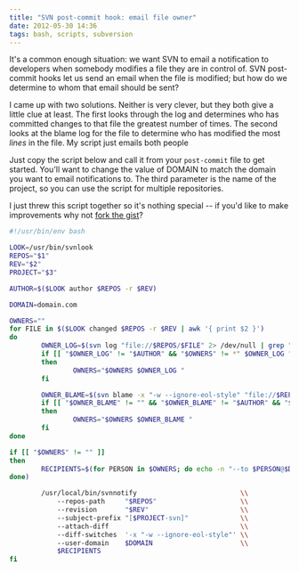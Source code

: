 ```yaml
---
title: "SVN post-commit hook: email file owner"
date: 2012-05-30 14:36
tags: bash, scripts, subversion
---
```


It's a common enough situation: we want SVN to email a notification to
developers when somebody modifies a file they are in control of. SVN post-commit
hooks let us send an email when the file is modified; but how do we determine to
whom that email should be sent?

I came up with two solutions. Neither is very clever, but they both give a
little clue at least. The first looks through the log and determines who has
committed changes to that file the greatest number of times. The second looks at
the blame log for the file to determine who has modified the most *lines* in the
file. My script just emails both people

Just copy the script below and call it from your `post-commit` file to get
started. You'll want to change the value of DOMAIN to match the domain you want
to email notifications to. The third parameter is the name of the project, so
you can use the script for multiple repositories.

I just threw this script together so it's nothing special -- if you'd like to
make improvements why not [fork the gist][1]?

``` bash
#!/usr/bin/env bash

LOOK=/usr/bin/svnlook
REPOS="$1"
REV="$2"
PROJECT="$3"

AUTHOR=$($LOOK author $REPOS -r $REV)

DOMAIN=domain.com

OWNERS=""
for FILE in $($LOOK changed $REPOS -r $REV | awk '{ print $2 }')
do
        OWNER_LOG=$(svn log "file://$REPOS/$FILE" 2> /dev/null | grep "^r[0-9]* | " | awk '{ print $3 }' | sort | uniq -c | sort | tail -n 1 | awk '{ print $2 }')
        if [[ "$OWNER_LOG" != "$AUTHOR" && "$OWNERS" != *" $OWNER_LOG "* ]]
        then
                OWNERS="$OWNERS $OWNER_LOG "
        fi

        OWNER_BLAME=$(svn blame -x "-w --ignore-eol-style" "file://$REPOS/$FILE" 2> /dev/null | awk '{ print $2 }' | sort | uniq -c | sort | tail -n 1 | awk '{ print $2 }')
        if [[ "$OWNER_BLAME" != "" && "$OWNER_BLAME" != "$AUTHOR" && "$OWNERS" != *" $OWNER_BLAME "* ]]
        then
                OWNERS="$OWNERS $OWNER_BLAME "
        fi
done

if [[ "$OWNERS" != "" ]]
then
        RECIPIENTS=$(for PERSON in $OWNERS; do echo -n "--to $PERSON@$DOMAIN "; 
done)

        /usr/local/bin/svnnotify                          \\
            --repos-path     "$REPOS"                     \\
            --revision       "$REV"                       \\
            --subject-prefix "[$PROJECT-svn]"             \\
            --attach-diff                                 \\
            --diff-switches  '-x "-w --ignore-eol-style"' \\
            --user-domain    $DOMAIN                      \\
            $RECIPIENTS
fi
```

[1]: https://gist.github.com/2833953
